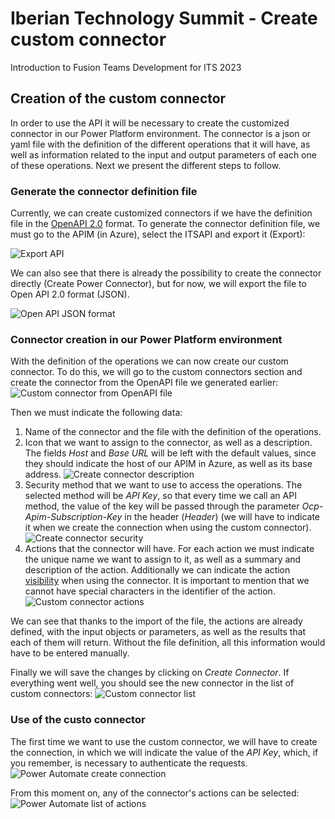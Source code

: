 # Iberian Technology Summit - Create custom connector
Introduction to Fusion Teams Development for ITS 2023

## Creation of the custom connector ##
In order to use the API it will be necessary to create the customized connector in our Power Platform environment. The connector is a json or yaml file with the definition of the different operations that it will have, as well as information related to the input and output parameters of each one of these operations.
Next we present the different steps to follow.

### Generate the connector definition file ###
Currently, we can create customized connectors if we have the definition file in the [OpenAPI 2.0](https://swagger.io/specification/v2/) format. To generate the connector definition file, we must go to the APIM (in Azure), select the ITSAPI and export it (Export):

![Export API](./assets/export-connector-openapi.png)

We can also see that there is already the possibility to create the connector directly (Create Power Connector), but for now, we will export the file to Open API 2.0 format (JSON).

![Open API JSON format](./assets/open-api-20-json.png)

### Connector creation in our Power Platform environment ###
With the definition of the operations we can now create our custom connector. To do this, we will go to the custom connectors section and create the connector from the OpenAPI file we generated earlier:
![Custom connector from OpenAPI file](./assets/custom-connector-import-open-api.png)

Then we must indicate the following data:
1. Name of the connector and the file with the definition of the operations.
2. Icon that we want to assign to the connector, as well as a description. The fields *Host* and *Base URL* will be left with the default values, since they should indicate the host of our APIM in Azure, as well as its base address.
![Create connector description](./assets/create-connector-description.png)
3. Security method that we want to use to access the operations. The selected method will be *API Key*, so that every time we call an API method, the value of the key will be passed through the parameter *Ocp-Apim-Subscription-Key* in the header (*Header*) (we will have to indicate it when we create the connection when using the custom connector).
![Create connector security](./assets/create-connector-security.png)
4. Actions that the connector will have. For each action we must indicate the unique name we want to assign to it, as well as a summary and description of the action. Additionally we can indicate the action [visibility](https://docs.microsoft.com/es-es/connectors/custom-connectors/openapi-extensions#x-ms-visibility) when using the connector. It is important to mention that we cannot have special characters in the identifier of the action.
![Custom connector actions](./assets/custom-connector-actions.png)

We can see that thanks to the import of the file, the actions are already defined, with the input objects or parameters, as well as the results that each of them will return. Without the file definition, all this information would have to be entered manually.

Finally we will save the changes by clicking on *Create Connector*. If everything went well, you should see the new connector in the list of custom connectors:
![Custom connector list](./assets/custom-connector-list.png)

### Use of the custo connector ###
The first time we want to use the custom connector, we will have to create the connection, in which we will indicate the value of the *API Key*, which, if you remember, is necessary to authenticate the requests.
![Power Automate create connection](./assets/flow-create-connection.png)

From this moment on, any of the connector's actions can be selected:
![Power Automate list of actions](./assets/flow-connector-actions.png)
